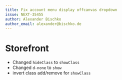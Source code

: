 ```yaml
---
title: Fix account menu display offcanvas dropdown
issue: NEXT-35455
author: Alexander Bischko
author_email: alexander@bischko.de
---
```

# Storefront
* Changed `hideClass` to `showClass`
* Changed `d-none` to `show`
* invert class add/remove for `showClass`
